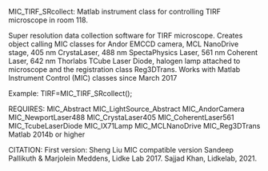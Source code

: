 
MIC_TIRF_SRcollect: Matlab instrument class for controlling TIRF
microscope in room 118.

Super resolution data collection software for TIRF microscope. Creates
object calling MIC classes for Andor EMCCD camera, MCL NanoDrive stage,
405 nm CrystaLaser, 488 nm SpectaPhysics Laser, 561 nm Coherent Laser,
642 nm Thorlabs TCube Laser Diode, halogen lamp attached to microscope
and the registration class Reg3DTrans.
Works with Matlab Instrument Control (MIC) classes since March 2017

Example: TIRF=MIC_TIRF_SRcollect();

REQUIRES:
MIC_Abstract
MIC_LightSource_Abstract
MIC_AndorCamera
MIC_NewportLaser488
MIC_CrystaLaser405
MIC_CoherentLaser561
MIC_TcubeLaserDiode
MIC_IX71Lamp
MIC_MCLNanoDrive
MIC_Reg3DTrans
Matlab 2014b or higher

CITATION:
First version: Sheng Liu
MIC compatible version Sandeep Pallikuth & Marjolein Meddens, Lidke Lab 2017.
Sajjad Khan, Lidkelab, 2021.
